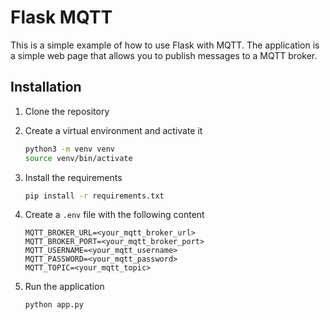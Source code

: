# Flask MQTT

This is a simple example of how to use Flask with MQTT. The application is a simple web page that allows you to publish messages to a MQTT broker.

## Installation

1. Clone the repository

2. Create a virtual environment and activate it
   ```bash
   python3 -m venv venv
   source venv/bin/activate
   ```
3. Install the requirements

   ```bash
   pip install -r requirements.txt
   ```

4. Create a `.env` file with the following content

   ```env
   MQTT_BROKER_URL=<your_mqtt_broker_url>
   MQTT_BROKER_PORT=<your_mqtt_broker_port>
   MQTT_USERNAME=<your_mqtt_username>
   MQTT_PASSWORD=<your_mqtt_password>
   MQTT_TOPIC=<your_mqtt_topic>
   ```

5. Run the application
   ```bash
   python app.py
   ```
